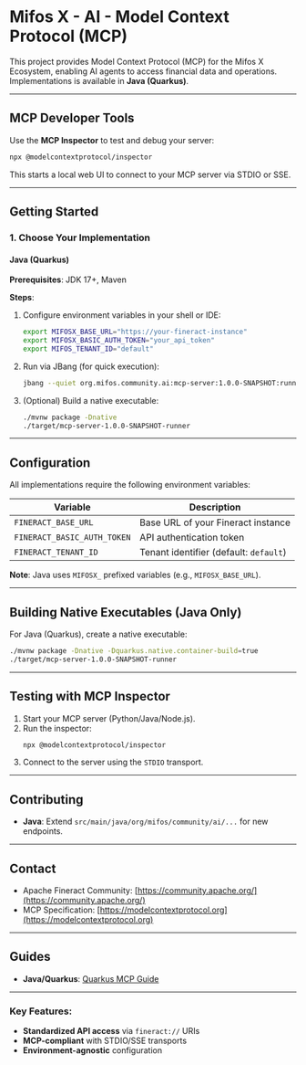 # Mifos X - AI - Model Context Protocol (MCP) 

This project provides Model Context Protocol (MCP) for the Mifos X Ecosystem, enabling AI agents to access financial data and operations. Implementations is available in **Java (Quarkus)**.

---

## MCP Developer Tools

Use the **MCP Inspector** to test and debug your server:

```bash
npx @modelcontextprotocol/inspector
```

This starts a local web UI to connect to your MCP server via STDIO or SSE.

---

## Getting Started

### 1. Choose Your Implementation

#### **Java (Quarkus)**
**Prerequisites**: JDK 17+, Maven

**Steps**:
1. Configure environment variables in your shell or IDE:
   ```bash
   export MIFOSX_BASE_URL="https://your-fineract-instance"
   export MIFOSX_BASIC_AUTH_TOKEN="your_api_token"
   export MIFOS_TENANT_ID="default"
   ```
2. Run via JBang (for quick execution):
   ```bash
   jbang --quiet org.mifos.community.ai:mcp-server:1.0.0-SNAPSHOT:runner
   ```
3. (Optional) Build a native executable:
   ```bash
   ./mvnw package -Dnative
   ./target/mcp-server-1.0.0-SNAPSHOT-runner
   ```

---

## Configuration

All implementations require the following environment variables:

| Variable               | Description                          |
|------------------------|--------------------------------------|
| `FINERACT_BASE_URL`    | Base URL of your Fineract instance   |
| `FINERACT_BASIC_AUTH_TOKEN` | API authentication token |
| `FINERACT_TENANT_ID`   | Tenant identifier (default: `default`) |

**Note**: Java uses `MIFOSX_` prefixed variables (e.g., `MIFOSX_BASE_URL`).

---

## Building Native Executables (Java Only)

For Java (Quarkus), create a native executable:
```bash
./mvnw package -Dnative -Dquarkus.native.container-build=true
./target/mcp-server-1.0.0-SNAPSHOT-runner
```

---

## Testing with MCP Inspector

1. Start your MCP server (Python/Java/Node.js).
2. Run the inspector:
   ```bash
   npx @modelcontextprotocol/inspector
   ```
3. Connect to the server using the `STDIO` transport.

---

## Contributing

- **Java**: Extend `src/main/java/org/mifos/community/ai/...` for new endpoints.

---

## Contact

- Apache Fineract Community: [https://community.apache.org/](https://community.apache.org/)
- MCP Specification: [https://modelcontextprotocol.org](https://modelcontextprotocol.org)

---

## Guides

- **Java/Quarkus**: [Quarkus MCP Guide](https://docs.quarkiverse.io/quarkus-mcp-server/dev/index.html)

---


### Key Features:
- **Standardized API access** via `fineract://` URIs
- **MCP-compliant** with STDIO/SSE transports
- **Environment-agnostic** configuration

